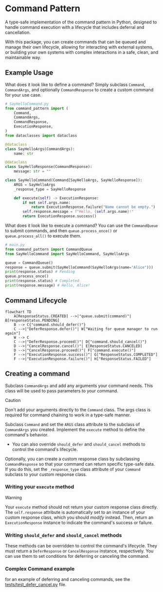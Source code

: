 # Command Pattern
A type-safe implementation of the command pattern in Python, designed to handle command execution with a lifecycle that includes deferral and cancellation.

With this package, you can create commands that can be queued and manage their own lifecycle, allowing for interacting with external systems, or building your own systems with complex interactions in a safe, clean, and maintainable way.


## Example Usage
What does it look like to define a command? Simply subclass `Command`, `CommandArgs`, and optionally `CommandResponse` to create a custom command for your use case.

```python
# SayHelloCommand.py
from command_pattern import (
    Command,
    CommandArgs,
    CommandResponse,
    ExecutionResponse,
)
from dataclasses import dataclass

@dataclass
class SayHelloArgs(CommandArgs):
    name: str

@dataclass
class SayHelloResponse(CommandResponse):
    message: str = ""

class SayHelloCommand(Command[SayHelloArgs, SayHelloResponse]):
    ARGS = SayHelloArgs
    _response_type = SayHelloResponse

    def execute(self) -> ExecutionResponse:
        if not self.args.name:
            return ExecutionResponse.failure("Name cannot be empty.")
        self.response.message = f"Hello, {self.args.name}!"
        return ExecutionResponse.success()
```

What does it look like to execute a command? You can use the `CommandQueue` to submit commands, and then `queue.process_once()` or `queue.process_all()` to execute them.

```python
# main.py
from command_pattern import CommandQueue
from SayHelloCommand import SayHelloCommand, SayHelloArgs

queue = CommandQueue()
response = queue.submit(SayHelloCommand(SayHelloArgs(name="Alice")))
print(response.status) # Pending
queue.process_once()
print(response.status) # Completed
print(response.message) # Hello, Alice!
```

## Command Lifecycle
```mermaid
flowchart TD
    A[ResponseStatus.CREATED] -->|"queue.submit(command)"| B[responseStatus.PENDING]
    B --> C{"command.should_defer()"}
    C -->|"DeferResponse.defer()"| W["Waiting for queue manager to run again"]
    W --> C
    C -->|"DeferResponse.proceed()"| D{"command.should_cancel()"}
    D -->|"CancelResponse.cancel()"| E[ResponseStatus.CANCELED]
    D -->|"CancelResponse.proceed()"| F["command.execute()"]
    F -->|"ExecutionResponse.success()"| G["ResponseStatus.COMPLETED"]
    F -->|"ExecutionResponse.failure()"| H["ResponseStatus.FAILED"]
```


## Creating a command
Subclass `CommandArgs` and add any arguments your command needs. This class will be used to pass parameters to your command.

> [!CAUTION]
> Don't add your arguments directly to the `Command` class. The args class is required for command chaining to work in a type-safe manner.

Subclass `Command` and set the `ARGS` class attribute to the subclass of `CommandArgs` you created. Implement the `execute` method to define the command's behavior.
- You can also override `should_defer` and `should_cancel` methods to control the command's lifecycle.

Optionally, you can create a custom response class by subclassing `CommandResponse` so that your command can return specific type-safe data. If you do this, set the `_response_type` class attribute of your `Command` subclass to your custom response class.

### Writing your `execute` method
> [!WARNING]  
> Your `execute` method should not return your custom response class directly. 
> The `self.response` attribute is automatically set to an instance of your custom response class, which you should *modify* instead. Then, return an `ExecutionResponse` instance to indicate the command's success or failure. 

### Writing `should_defer` and `should_cancel` methods
These methods can be overridden to control the command's lifecycle. They must return a `DeferResponse` or `CancelResponse` instance, respectively. You can use them to set conditions for deferring or canceling the command.

### Complex Command example
for an example of deferring and canceling commands, see the [tests/test_defer_cancel.py](tests/test_defer_cancel.py) file.